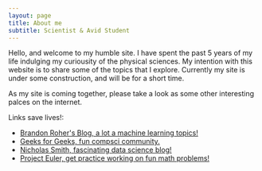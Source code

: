 ```yaml
---
layout: page
title: About me
subtitle: Scientist & Avid Student
---
```


Hello, and welcome to my humble site. I have spent the past 5 years of my life indulging my curiousity of the physical sciences. My  intention with this website is to share some of the topics that I explore. Currently my site is under some construction, and will be for a short time. 

As my site is coming together, please take a look as some other interesting palces on the internet. 

Links save lives!:
* [Brandon Roher's Blog, a lot a machine learning topics!](https://brohrer.github.io/blog.html)
* [Geeks for Geeks, fun compsci community.](https://www.geeksforgeeks.org/)
* [Nicholas Smith, fascinating data science blog!](https://nicholastsmith.wordpress.com/)
* [Project Euler, get practice working on fun math problems!](https://projecteuler.net/news)

